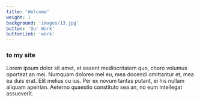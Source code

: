 ```yaml
---
title: 'Welcome'
weight: 1
background: 'images/13.jpg'
button: 'Our Work'
buttonLink: 'work'
---
```


### to my site

Lorem ipsum dolor sit amet, et essent mediocritatem quo, choro volumus oporteat an mei. Numquam dolores mel eu, mea docendi omittantur et, mea ea duis erat. Elit melius cu ius. Per ex novum tantas putant, ei his nullam aliquam apeirian. Aeterno quaestio constituto sea an, no eum intellegat assueverit.
